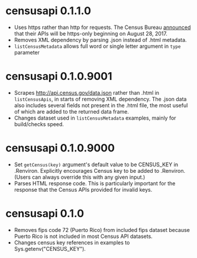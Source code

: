 # censusapi 0.1.1.0
* Uses https rather than http for requests. The Census Bureau [announced](https://content.govdelivery.com/attachments/USCENSUS/2017/05/31/file_attachments/824523/HttpsChangeDocument.pdf) that their APIs will be https-only beginning on August 28, 2017.
* Removes XML dependency by parsing .json instead of .html metadata.
* `listCensusMetadata` allows full word or single letter argument in `type` parameter

# censusapi 0.1.0.9001
* Scrapes http://api.census.gov/data.json rather than .html in `listCensusApis`, in starts of removing XML dependency. The .json data also includes several fields not present in the .html file, the most useful of which are added to the returned data frame.
* Changes dataset used in `listCensusMetadata` examples, mainly for build/checks speed.

# censusapi 0.1.0.9000
* Set `getCensus(key)` argument's default value to be CENSUS_KEY in .Renviron. Explicitly encourages Census key to be added to .Renviron. (Users can always override this with any given input.)
* Parses HTML response code. This is particularly important for the response that the Census APIs provided for invalid keys.

# censusapi 0.1.0
* Removes fips code 72 (Puerto Rico) from included fips dataset because Puerto Rico is not included in most Census API datasets.
* Changes census key references in examples to Sys.getenv("CENSUS_KEY").
